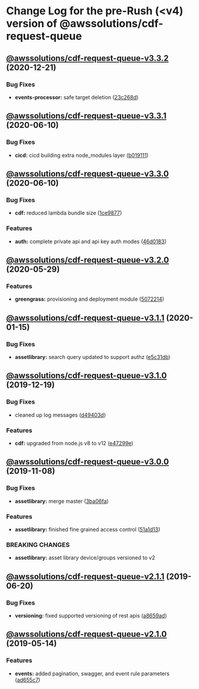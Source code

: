 # Change Log for the pre-Rush (<v4) version of @awssolutions/cdf-request-queue

## [@awssolutions/cdf-request-queue-v3.3.2](@awssolutions/cdf-request-queue-v3.3.1...@awssolutions/cdf-request-queue-v3.3.2) (2020-12-21)

### Bug Fixes

- **events-processor:** safe target deletion ([23c268d](23c268d1ca40e1b53c8d371f8fb22d0bf34c885f))

## [@awssolutions/cdf-request-queue-v3.3.1](@awssolutions/cdf-request-queue-v3.3.0...@awssolutions/cdf-request-queue-v3.3.1) (2020-06-10)

### Bug Fixes

- **cicd:** cicd building extra node_modules layer ([b019111](b019111adadea7bac04ed3aaa35254c3137615e0))

## [@awssolutions/cdf-request-queue-v3.3.0](@awssolutions/cdf-request-queue-v3.2.0...@awssolutions/cdf-request-queue-v3.3.0) (2020-06-10)

### Bug Fixes

- **cdf:** reduced lambda bundle size ([1ce9877](1ce9877878831dac78b00ddbc5589cadead19d53))

### Features

- **auth:** complete private api and api key auth modes ([46d0183](46d0183e779e21a7ad39e879481b369bec2d060f))

## [@awssolutions/cdf-request-queue-v3.2.0](@awssolutions/cdf-request-queue-v3.1.1...@awssolutions/cdf-request-queue-v3.2.0) (2020-05-29)

### Features

- **greengrass:** provisioning and deployment module ([5072214](5072214fb81a0d6a8f8641bf0f52fefb7f2ad950))

## [@awssolutions/cdf-request-queue-v3.1.1](@awssolutions/cdf-request-queue-v3.1.0...@awssolutions/cdf-request-queue-v3.1.1) (2020-01-15)

### Bug Fixes

- **assetlibrary:** search query updated to support authz ([e5c31db](e5c31db609841406d98733e62e3ed93073ffbb1f))

## [@awssolutions/cdf-request-queue-v3.1.0](@awssolutions/cdf-request-queue-v3.0.0...@awssolutions/cdf-request-queue-v3.1.0) (2019-12-19)

### Bug Fixes

- cleaned up log messages ([d49403d](d49403d11f3f73ea8c5ce061bfa790ec40cd8c13))

### Features

- **cdf:** upgraded from node.js v8 to v12 ([e47299e](e47299ee399acf6554a0845048c4fed99251c2b1))

## [@awssolutions/cdf-request-queue-v3.0.0](@awssolutions/cdf-request-queue-v2.1.1...@awssolutions/cdf-request-queue-v3.0.0) (2019-11-08)

### Bug Fixes

- **assetlibrary:** merge master ([3ba06fa](3ba06fa9fc5b264ceaed0f97ccf45fab97d57a08))

### Features

- **assetlibrary:** finished fine grained access control ([51a1d13](51a1d134ec48be2d62edc575998752ff866230bf))

### BREAKING CHANGES

- **assetlibrary:** asset library device/groups versioned to v2

## [@awssolutions/cdf-request-queue-v2.1.1](@awssolutions/cdf-request-queue-v2.1.0...@awssolutions/cdf-request-queue-v2.1.1) (2019-06-20)

### Bug Fixes

- **versioning:** fixed supported versioning of rest apis ([a8659ad](a8659ad))

## [@awssolutions/cdf-request-queue-v2.1.0](@awssolutions/cdf-request-queue-v2.0.0...@awssolutions/cdf-request-queue-v2.1.0) (2019-05-14)

### Features

- **events:** added pagination, swagger, and event rule parameters ([ad655c7](ad655c7))
